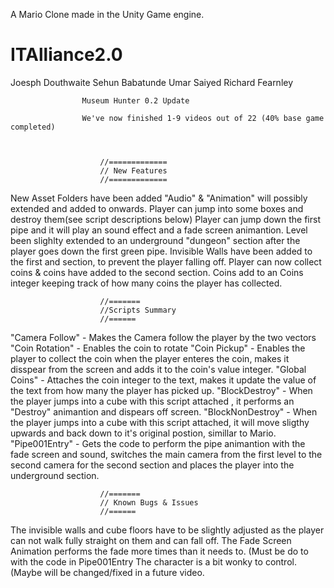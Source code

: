 A Mario Clone made in the Unity Game engine. 




# ITAlliance2.0 #


Joesph Douthwaite
Sehun Babatunde
Umar Saiyed 
Richard Fearnley

					Museum Hunter 0.2 Update

					We've now finished 1-9 videos out of 22 (40% base game completed) 



						//=============
						// New Features 
						//=============
New Asset Folders have been added "Audio" & "Animation" will possibly extended and added to onwards.
Player can jump into some boxes and destroy  them(see script descriptions below)
Player can jump down the first pipe and it will play an sound effect and a fade screen animantion.
Level been slighlty extended to an underground "dungeon" section after the player goes down the first green pipe.
Invisible Walls  have been added to the first and section, to prevent the player falling off.
Player can now collect coins & coins have added to the second section.
Coins add to an Coins integer keeping track of how many coins the player has collected.




						//=======
						//Scripts Summary
						//======
"Camera Follow" - Makes the Camera follow the player by the two vectors 
"Coin Rotation" - Enables the coin to rotate 
"Coin Pickup" - Enables the player to collect the coin when the player enteres the coin, makes it disspear from the screen and adds it to the coin's value  integer.
"Global Coins"  - Attaches the coin integer to the text, makes it update the value of the text from how many the player has picked up.
"BlockDestroy" - When the player jumps into a cube with this script attached  , it performs an "Destroy" animantion and dispears off screen.
"BlockNonDestroy" - When the player jumps into a cube with this script attached, it will move sligthy upwards and back down to it's original postion, simillar to Mario.
"Pipe001Entry" - Gets the code to perform the pipe animantion with the fade screen and sound, switches the main camera from the first level to the second camera for the second section and places the player into the underground section.



						//=======
						// Known Bugs & Issues
						//======
The invisible walls and cube floors have to be slightly adjusted as the player can not walk fully straight on them and can fall off.
The Fade Screen Animation performs the fade more times than it needs to. (Must be do to with the code in Pipe001Entry
The character is a bit wonky to control.(Maybe will be changed/fixed in a future video. 
